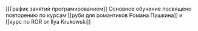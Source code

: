 [[График занятий програмированием]]
Основное обучение посвящено повторению по курсам [[руби для романтиков Романа Пушкина]] и [[курс по ROR от Ilya Krukowski]]


